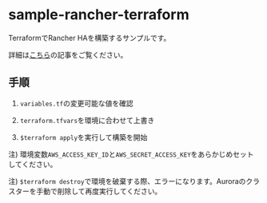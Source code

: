 # sample-rancher-terraform
TerraformでRancher HAを構築するサンプルです。

詳細は[こちら](https://capsulecloud.io/blog/?p=4733)の記事をご覧ください。

## 手順

1. `variables.tf`の変更可能な値を確認

2. `terraform.tfvars`を環境に合わせて上書き

3. `$terraform apply`を実行して構築を開始

注) 環境変数`AWS_ACCESS_KEY_ID`と`AWS_SECRET_ACCESS_KEY`をあらかじめセットしてください。

注) `$terraform destroy`で環境を破棄する際、エラーになります。Auroraのクラスターを手動で削除して再度実行してください。

